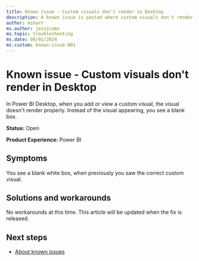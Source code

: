 ```yaml
---
title: Known issue - Custom visuals don't render in Desktop
description: A known issue is posted where custom visuals don't render in Desktop.
author: mihart
ms.author: jessicamo
ms.topic: troubleshooting  
ms.date: 08/01/2024
ms.custom: known-issue-801
---
```


# Known issue - Custom visuals don't render in Desktop

In Power BI Desktop, when you add or view a custom visual, the visual doesn't render properly. Instead of the visual appearing, you see a blank box.

**Status:** Open

**Product Experience:** Power BI

## Symptoms

You see a blank white box, when previously you saw the correct custom visual.

## Solutions and workarounds

No workarounds at this time. This article will be updated when the fix is released.

## Next steps

- [About known issues](https://support.fabric.microsoft.com/known-issues)

